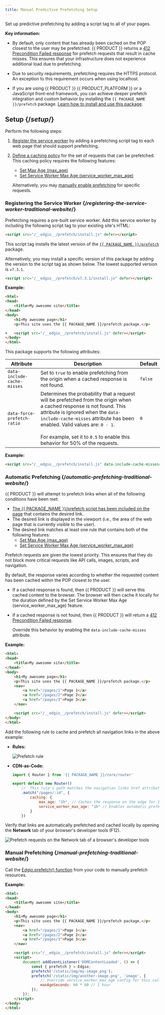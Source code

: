 ```yaml
---
title: Manual Predictive Prefetching Setup
---
```


Set up predictive prefetching by adding a script tag to all of your pages.

**Key information:**

-   By default, only content that has already been cached on the POP closest to the user may be prefetched. {{ PRODUCT }} returns a [412 Precondition Failed response](/applications/performance/troubleshooting#412-precondition-failed-status-code) for prefetch requests that result in cache misses. This ensures that your infrastructure does not experience additional load due to prefetching.

-   Due to security requirements, prefetching requires the HTTPS protocol. An exception to this requirement occurs when using localhost.

-   If you are using {{ PRODUCT }} {{ PRODUCT_PLATFORM }} or a JavaScript front-end framework, you can achieve deeper prefetch integration and custom behavior by installing the `{{ PACKAGE_NAME }}/prefetch` package.  [Learn how to install and use this package](/applications/performance/prefetching/prefetching_cdn_as_code).

## Setup {/*setup*/}

Perform the following steps:

1.  [Register the service worker](#registering-the-service-worker-traditional-website) by adding a prefetching script tag to each web page that should support prefetching.
2.  [Define a caching policy](#automatic-prefetching-traditional-website) for the set of requests that can be prefetched. This caching policy requires the following features:

    -   [Set Max Age (max_age)](/applications/performance/rules/features#set-max-age)
    -   [Set Service Worker Max Age (service_worker_max_age)](/applications/performance/rules/features#set-service-worker-max-age)

    Alternatively, you may [manually enable prefetching](#manual-prefetching-traditional-website) for specific requests.

### Registering the Service Worker {/*registering-the-service-worker-traditional-website*/}

Prefetching requires a pre-built service worker. Add this service worker by including the following script tag to your existing site's HTML:

```html
<script src="/__edgio__/prefetch/install.js" defer></script>
```

This script tag installs the latest version of the [`{{ PACKAGE_NAME }}/prefetch`](https://www.npmjs.com/package/@edgio/prefetch?activeTab=versions) package.

Alternatively, you may install a specific version of this package by adding the version to the script tag as shown below.
The lowest supported version is `v7.3.1`.

```html
<script src="/__edgio__/prefetch/v7.3.1/install.js" defer></script>
```

**Example:**

```html diff
<html>
<head>
    <title>My awesome site</title>
</head>
<body>
    <h1>My awesome page</h1>
    <p>This site uses the {{ PACKAGE_NAME }}/prefetch package.</p>

+   <script src="/__edgio__/prefetch/install.js" defer></script>
</body>
</html>
```

This package supports the following attributes:

| Attribute                   | Description                                                                                                                                                                                                                                   | Default |
| --------------------------- | --------------------------------------------------------------------------------------------------------------------------------------------------------------------------------------------------------------------------------------------- | ------- |
| `data-include-cache-misses` | Set to `true` to enable prefetching from the origin when a cached response is not found.                                                                                                                                               | `false` |
| `data-force-prefetch-ratio` | Determines the probability that a request will be prefetched from the origin when a cached response is not found. This attribute is ignored when the `data-include-cache-misses` attribute has been enabled. Valid values are: `0 - 1`. <br /><br />For example, set it to `0.5` to enable this behavior for 50% of the requests. | `0`     |

**Example:**
```html
<script src="/__edgio__/prefetch/install.js" data-include-cache-misses="true" defer></script>
```

### Automatic Prefetching {/*automatic-prefetching-traditional-website*/}

{{ PRODUCT }} will attempt to prefetch links when all of the following conditions have been met:

-   [The {{ PACKAGE_NAME }}/prefetch script has been included on the page](#registering-the-service-worker-traditional-website) that contains the desired link.
-   The desired link is displayed in the viewport (i.e., the area of the web page that is currently visible to the user).
-   The desired link matches at least one rule that contains both of the following features:
    -   [Set Max Age (max_age)](/applications/performance/rules/features#set-max-age)
    -   [Set Service Worker Max Age (service_worker_max_age)](/applications/performance/rules/features#set-service-worker-max-age)

<Callout type="info">

  Prefetch requests are given the lowest priority. This ensures that they do not block more critical requests like API calls, images, scripts, and navigation.

</Callout>

By default, the response varies according to whether the requested content has been cached within the POP closest to the user.
-   If a cached response is found, then {{ PRODUCT }} will serve this cached content to the browser. The browser will then cache it locally for the duration defined by the Set Service Worker Max Age (service_worker_max_age) feature.
-   If a cached response is not found, then {{ PRODUCT }} will return a [412 Precondition Failed response](/applications/performance/troubleshooting#412-precondition-failed-status-code).

    <Callout type="info">

      Override this behavior by enabling the `data-include-cache-misses` attribute.

    </Callout>

**Example:**

```html
<html>
<head>
    <title>My awesome site</title>
</head>
<body>
    <h1>My awesome page</h1>
    <p>This site uses the {{ PACKAGE_NAME }}/prefetch package.</p>
    <nav>
        <a href="/pages/1">Page 1</a>
        <a href="/pages/2">Page 2</a>
        <a href="/pages/3">Page 3</a>
    </nav>

    <script src="/__edgio__/prefetch/install.js" defer></script>
</body>
</html>
```

Add the following rule to cache and prefetch all navigation links in the above example:

-   **Rules:**

    ![Prefetch rule](/images/v7/performance/prefetch_rule.png)

-   **CDN-as-Code:**

    ```js filename="routes.js"
    import { Router } from '{{ PACKAGE_NAME }}/core/router'

    export default new Router()
        //  This rule's path matches the navigation links href attribute
        .match("/pages/:id", {
            caching: {
                max_age: "1h", // Caches the response on the edge for 1 hour
                service_worker_max_age: "1h" // Enables automatic prefetching and caches the response in the browser SW cache for 1 hour
            }
        })
    ```

Verify that links are automatically prefetched and cached locally by opening the **Network** tab of your browser's developer tools (F12).

![Prefetch requests on the Network tab of a browser's developer tools](/images/v7/performance/prefetch_network_tab.png)

### Manual Prefetching {/*manual-prefetching-traditional-website*/}

Call the [Edgio.prefetch() function](/docs/v7.x/api/prefetch/functions/window_prefetch.prefetch.html) from your code to manually prefetch resources.

**Example:**

```html
<html>
<head>
    <title>My awesome site</title>
</head>
<body>
    <h1>My awesome page</h1>
    <p>This site uses the {{ PACKAGE_NAME }}/prefetch package.</p>
    <nav>
        <a href="/pages/1">Page 1</a>
        <a href="/pages/2">Page 2</a>
        <a href="/pages/3">Page 3</a>
    </nav>

    <script src="/__edgio__/prefetch/install.js" defer></script>
    <script>
        document.addEventListener('DOMContentLoaded', () => {
            const { prefetch } = Edgio;
            prefetch('/static/img/my-image.png');
            prefetch('/static/img/another-image.png', 'image', {
                // Override service_worker_max_age config for this call
                maxAgeSeconds: 60 * 60 // 1 hour
            });
        });
    </script>
</body>
</html>
```
